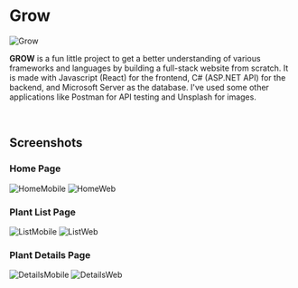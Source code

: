 # Grow

![Grow]

**GROW** is a fun little project to get a better understanding of various frameworks and languages by building a full-stack website from scratch. It is made with Javascript (React) for the frontend, C# (ASP.NET API) for the backend, and Microsoft Server as the database. I've used some other applications like Postman for API testing and Unsplash for images.

<br/>

## Screenshots

### Home Page
![HomeMobile] ![HomeWeb]

### Plant List Page
![ListMobile] ![ListWeb]

### Plant Details Page
![DetailsMobile] ![DetailsWeb]

[Grow]: https://github.com/UrsidaeWasTaken/Grow/blob/main/screenshots/grow.gif
[HomeMobile]: https://github.com/UrsidaeWasTaken/Grow/blob/main/screenshots/screenshot-home-mobile.png
[HomeWeb]: https://github.com/UrsidaeWasTaken/Grow/blob/main/screenshots/screenshot-home-web.png
[ListMobile]: https://github.com/UrsidaeWasTaken/Grow/blob/main/screenshots/screenshot-plant-list-mobile.png
[ListWeb]: https://github.com/UrsidaeWasTaken/Grow/blob/main/screenshots/screenshot-plant-list-web.png
[DetailsMobile]: https://github.com/UrsidaeWasTaken/Grow/blob/main/screenshots/screenshot-plant-detail-mobile.png
[DetailsWeb]: https://github.com/UrsidaeWasTaken/Grow/blob/main/screenshots/screenshot-plant-detail-web.png
